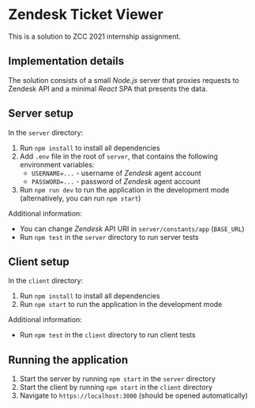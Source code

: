 # Zendesk Ticket Viewer

This is a solution to ZCC 2021 internship assignment.

## Implementation details

The solution consists of a small _Node.js_ server that proxies requests to Zendesk API and a minimal _React_ SPA that presents the data.

## Server setup

In the `server` directory:
1. Run `npm install` to install all dependencies
2. Add `.env` file in the root of `server`, that contains the following environment variables:
    * `USERNAME=...` - username of _Zendesk_ agent account
    * `PASSWORD=...` - password of _Zendesk_ agent account
3. Run `npm run dev` to run the application in the development mode (alternatively, you can run `npm start`)

Additional information:
* You can change _Zendesk_ API URI in `server/constants/app` (`BASE_URL`)
* Run `npm test` in the `server` directory to run server tests

## Client setup

In the `client` directory:
1. Run `npm install` to install all dependencies
2. Run `npm start` to run the application in the development mode

Additional information:
* Run `npm test` in the `client` directory to run client tests

## Running the application

1. Start the server by running `npm start` in the `server` directory
2. Start the client by running `npm start` in the `client` directory
3. Navigate to `https://localhost:3000` (should be opened automatically)
